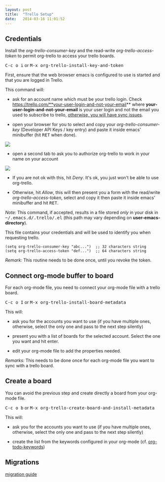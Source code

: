 ```yaml
---
layout: post
title:  "Trello Setup"
date:   2014-03-16 11:01:52
---
```


## Credentials

Install the *org-trello-consumer-key* and the read-write
*org-trello-access-token* to permit org-trello to access your trello boards.

<kbd>C-c o i</kbd> or <kbd>M-x org-trello-install-key-and-token</kbd>

First, ensure that the web browser emacs is configured to use is
started and that you are logged in Trello.

This command will:

- ask for an account name which must be your trello login. Check
https://trello.com/**your-user-login-and-not-your-email** where
**your-user-login-and-not-your-email** is your user login and not the email you
used to subscribe to trello, [otherwise, you will have sync issues](https://github.com/org-trello/org-trello/issues?q=is%3Aissue+is%3Aopen+label%3Asetup-problem).

- open your browser for you to select and copy your
*org-trello-consumer-key* (Developer API Keys / key entry) and paste
it inside emacs' minibuffer (hit <kbd>RET</kbd> when done).

<img src="./images/trello-credentials/retrieve-consumer-key.png" />

- open a second tab to ask you to authorize org-trello to work in your
name on your account

<img src="./images/trello-credentials/authorize-org-trello.png" />

- If you are not ok with this, hit *Deny*.  It's ok, you just won't be
able to use org-trello.

- Otherwise, hit *Allow*, this will then present you a form with the
read/write *org-trello-access-token*, select and copy it then paste it
inside emacs' minibuffer and hit <kbd>RET</kbd>.

*Note:* This command, if accepted, results in a file stored *only* in
your disk in <kbd>~/.emacs.d/.trello/<user-login>.el</kbd> (this path
may vary depending on **user-emacs-directory**).

This file contains your credentials and will be used to identify you
when requesting trello.

``` emacs-lisp
(setq org-trello-consumer-key "abc...")  ;; 32 characters string
(setq org-trello-access-token "def...")  ;; 64 characters string
```

*Remark:*
This routine needs to be done once, until you revoke the token.

## Connect org-mode buffer to board

For each org-mode file, you need to connect your org-mode file with a
trello board.

<kbd>C-c o I</kbd> or <kbd>M-x org-trello-install-board-metadata</kbd>

This will:

- ask you for the accounts you want to use (if you have multiple ones,
otherwise, select the only one and pass to the next step silently)

- present you with a list of boards for the selected account.  Select
the one you want and hit enter.

- edit your org-mode file to add the properties needed.

*Remarks:*
This needs to be done once for each org-mode file you want to sync with a trello board.

## Create a board

You can avoid the previous step and create directly a board from your org-mode file.

<kbd>C-c o b</kbd> or <kbd>M-x org-trello-create-board-and-install-metadata</kbd>

This will:

- ask you for the accounts you want to use (if you have multiple ones,
otherwise, select the only one and pass to the next step silently)

- create the list from the keywords configured in your org-mode
(cf. [org-todo-keywords](http://orgmode.org/manual/In_002dbuffer-settings.html))

## Migrations

[migration guide](./migration.html)
